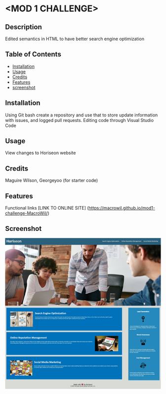 # <MOD 1 CHALLENGE>

## Description

Edited semantics in HTML to have better search engine optimization

## Table of Contents

- [Installation](#installation)
- [Usage](#usage)
- [Credits](#credits)
- [Features](#features)
- [screenshot](#screenshot)

## Installation

Using Git bash create a repository and use that to store update information with issues, and logged pull requests. Editing code through Visual Studio Code

## Usage

View changes to Horiseon website

## Credits

Maguire Wilson, Georgeyoo (for starter code)

## Features

Functional links [LINK TO ONLINE SITE] (https://macrowil.github.io/mod1-challenge-MacroWil/)

## Screenshot

![Horiseon webpage expected behavior](./assets/Images/horiseon-site.jpg)
